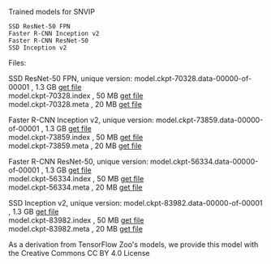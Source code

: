 Trained models for SNVIP

    SSD ResNet-50 FPN  
    Faster R-CNN Inception v2  
    Faster R-CNN ResNet-50  
    SSD Inception v2  

Files:

SSD ResNet-50 FPN, unique version: 
model.ckpt-70328.data-00000-of-00001 , 1.3 GB [get file](https://drive.google.com/file/)  
model.ckpt-70328.index , 50 MB [get file](https://drive.google.com/file/)  
model.ckpt-70328.meta , 20 MB [get file](https://drive.google.com/file/)  


Faster R-CNN Inception v2, unique version: 
model.ckpt-73859.data-00000-of-00001 , 1.3 GB [get file](https://drive.google.com/file/)  
model.ckpt-73859.index , 50 MB [get file](https://drive.google.com/file/)  
model.ckpt-73859.meta , 20 MB [get file](https://drive.google.com/file/)    


Faster R-CNN ResNet-50, unique version: 
model.ckpt-56334.data-00000-of-00001 , 1.3 GB [get file](https://drive.google.com/file/)  
model.ckpt-56334.index , 50 MB [get file](https://drive.google.com/file/)  
model.ckpt-56334.meta , 20 MB [get file](https://drive.google.com/file/)   


SSD Inception v2, unique version: 
model.ckpt-83982.data-00000-of-00001 , 1.3 GB [get file](https://drive.google.com/file/)  
model.ckpt-83982.index , 50 MB [get file](https://drive.google.com/file/)  
model.ckpt-83982.meta , 20 MB [get file](https://drive.google.com/file/)  
    

As a derivation from TensorFlow Zoo's models, we provide this model with the Creative Commons CC BY 4.0 License
